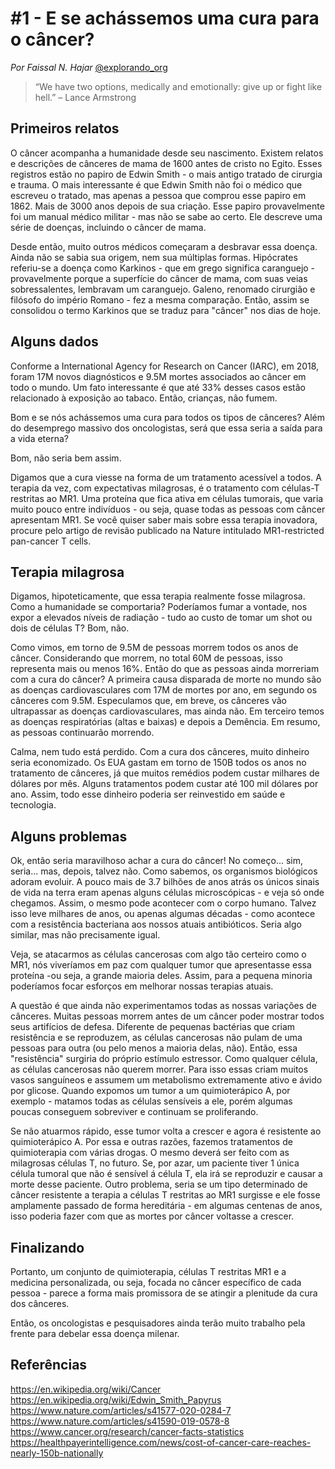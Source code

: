 <!-- 3Qx6JMxPBt6798iH53srOE -->
# #1 - E se achássemos uma cura para o câncer? 

*Por Faissal N. Hajar* 
[@explorando_org](https://www.instagram.com/explorando_org/)

> “We have two options, medically and emotionally: give up or fight like hell.” – Lance Armstrong

## Primeiros relatos
O câncer acompanha a humanidade desde seu nascimento. Existem relatos e descrições de cânceres de mama de 1600 antes de cristo no Egito. Esses registros estão no papiro de Edwin Smith - o mais antigo tratado de cirurgia e trauma. O mais interessante é que Edwin Smith não foi o médico que escreveu o tratado, mas apenas a pessoa que comprou esse papiro em 1862. Mais de 3000 anos depois de sua criação. Esse papiro provavelmente foi um manual médico militar - mas não se sabe ao certo. Ele descreve uma série de doenças, incluindo o câncer de mama.

Desde então, muito outros médicos começaram a desbravar essa doença. Ainda não se sabia sua origem, nem sua múltiplas formas. Hipócrates referiu-se a doença como Karkinos - que em grego significa caranguejo - provavelmente porque a superfície do câncer de mama, com suas veias sobressalentes, lembravam um caranguejo. Galeno, renomado cirurgião e filósofo do império Romano - fez a mesma comparação. Então, assim se consolidou o termo Karkinos que se traduz para "câncer" nos dias de hoje.

## Alguns dados

Conforme a International Agency for Research on Cancer (IARC), em 2018, foram 17M novos diagnósticos e 9.5M mortes associados ao câncer em todo o mundo. Um fato interessante é que até 33% desses casos estão relacionado à exposição ao tabaco. Então, crianças, não fumem.

Bom e se nós achássemos uma cura para todos os tipos de cânceres? Além do desemprego massivo dos oncologistas, será que essa seria a saída para a vida eterna?

Bom, não seria bem assim.

Digamos que a cura viesse na forma de um tratamento acessível a todos. A terapia da vez, com expectativas milagrosas, é o tratamento com células-T restritas ao MR1. Uma proteína que fica ativa em células tumorais, que varia muito pouco entre indivíduos - ou seja, quase todas as pessoas com câncer apresentam MR1. Se você quiser saber mais sobre essa terapia inovadora, procure pelo artigo de revisão publicado na Nature intitulado MR1-restricted pan-cancer T cells.

## Terapia milagrosa

Digamos, hipoteticamente, que essa terapia realmente fosse milagrosa. Como a humanidade se comportaria? Poderíamos fumar a vontade, nos expor a elevados níveis de radiação - tudo ao custo de tomar um shot ou dois de células T? Bom, não.

Como vimos, em torno de 9.5M de pessoas morrem todos os anos de câncer. Considerando que morrem, no total 60M de pessoas, isso representa mais ou menos 16%. Então do que as pessoas ainda morreriam com a cura do câncer? A primeira causa disparada de morte no mundo são as doenças cardiovasculares com 17M de mortes por ano, em segundo os cânceres com 9.5M. Especulamos que, em breve, os cânceres vão ultrapassar as doenças cardiovasculares, mas ainda não. Em terceiro temos as doenças respiratórias (altas e baixas) e depois a Demência. Em resumo, as pessoas continuarão morrendo. 

Calma, nem tudo está perdido. Com a cura dos cânceres, muito dinheiro seria economizado. Os EUA gastam em torno de 150B todos os anos no tratamento de cânceres, já que muitos remédios podem custar milhares de dólares por mês. Alguns tratamentos podem custar até 100 mil dólares por ano. Assim, todo esse dinheiro poderia ser reinvestido em saúde e tecnologia. 

## Alguns problemas

Ok, então seria maravilhoso achar a cura do câncer! No começo... sim, seria... mas, depois, talvez não. Como sabemos, os organismos biológicos adoram evoluir. A pouco mais de 3.7 bilhões de anos atrás os únicos sinais de vida na terra eram apenas alguns células microscópicas - e veja só onde chegamos. Assim, o mesmo pode acontecer com o corpo humano. Talvez isso leve milhares de anos, ou apenas algumas décadas - como acontece com a resistência bacteriana aos nossos atuais antibióticos. Seria algo similar, mas não precisamente igual.

Veja, se atacarmos as células cancerosas com algo tão certeiro como o MR1, nós viveríamos em paz com qualquer tumor que apresentasse essa proteína -ou seja, a grande maioria deles. Assim, para a pequena minoria poderíamos focar esforços em melhorar nossas terapias atuais.

A questão é que ainda não experimentamos todas as nossas variações de cânceres. Muitas pessoas morrem antes de um câncer poder mostrar todos seus artifícios de defesa. Diferente de pequenas bactérias que criam resistência e se reproduzem, as células cancerosas não pulam de uma pessoas para outra (ou pelo menos a maioria delas, não). Então, essa "resistência" surgiria do próprio estímulo estressor. Como qualquer célula, as células cancerosas não querem morrer. Para isso essas criam muitos vasos sanguíneos e assumem um metabolismo extremamente ativo e ávido por glicose. Quando expomos um tumor a um quimioterápico A, por exemplo - matamos todas as células sensíveis a ele, porém algumas poucas conseguem sobreviver e continuam se proliferando.

Se não atuarmos rápido, esse tumor volta a crescer e agora é resistente ao quimioterápico A. Por essa e outras razões, fazemos tratamentos de quimioterapia com várias drogas. O mesmo deverá ser feito com as milagrosas células T, no futuro. Se, por azar, um paciente tiver 1 única célula tumoral que não é sensível á célula T, ela irá se reproduzir e causar a morte desse paciente. Outro problema, seria se um tipo determinado de câncer resistente a terapia a células T restritas ao MR1 surgisse e ele fosse amplamente passado de forma hereditária - em algumas centenas de anos, isso poderia fazer com que as mortes por câncer voltasse a crescer.

## Finalizando

Portanto, um conjunto de quimioterapia, células T restritas MR1 e a medicina personalizada, ou seja, focada no câncer específico de cada pessoa - parece a forma mais promissora de se atingir a plenitude da cura dos cânceres.

Então, os oncologistas e pesquisadores ainda terão muito trabalho pela frente para debelar essa doença milenar.

## Referências

<https://en.wikipedia.org/wiki/Cancer>
<https://en.wikipedia.org/wiki/Edwin_Smith_Papyrus>
<https://www.nature.com/articles/s41577-020-0284-7>
<https://www.nature.com/articles/s41590-019-0578-8>
<https://www.cancer.org/research/cancer-facts-statistics>
<https://healthpayerintelligence.com/news/cost-of-cancer-care-reaches-nearly-150b-nationally>